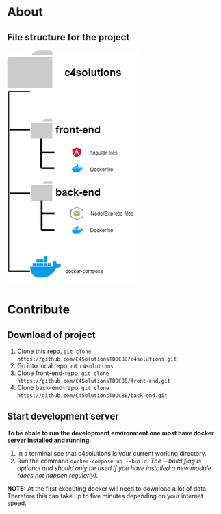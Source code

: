 # About

## File structure for the project
<img src="./filestructure.png">

# Contribute

## Download of project
1. Clone this repo. ``` git clone https://github.com/C4SolutionsTDDC88/c4solutions.git ```
2. Go into local repo. ``` cd c4solutions ```
3. Clone front-end-repo. ``` git clone https://github.com/C4SolutionsTDDC88/front-end.git ```
4. Clone back-end-repo. ``` git clone https://github.com/C4SolutionsTDDC88/back-end.git ```

## Start development server
**To be abale to run the development environment one most have docker server installed and running.**
1. In a terminal see that c4solutions is your current working directory.
2. Run the command  ``` docker-compose up --build ```. *The --build flag is optional and should only be used if you have installed a new module (does not happen regularly).*

**NOTE:** At the first executing docker will need to download a lot of data. Therefore this can take up to five minutes depending on your internet speed.
